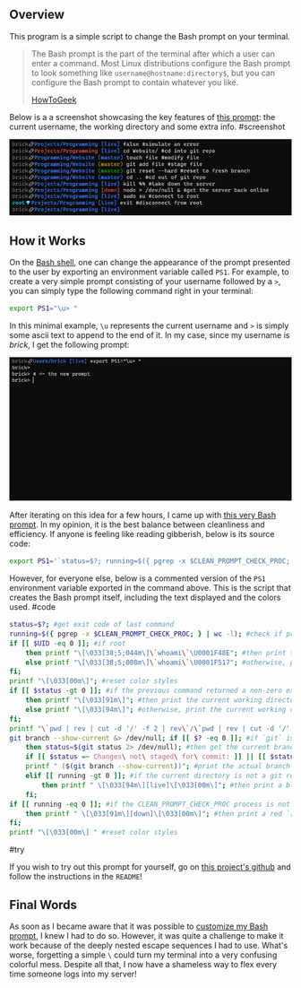 ## Overview

This program is a simple script to change the Bash prompt on your terminal.

> The Bash prompt is the part of the terminal after which a user can enter a command. Most Linux distributions configure the Bash prompt to look something like `username@hostname:directory$`, but you can configure the Bash prompt to contain whatever you like.
>
> [HowToGeek](https://www.howtogeek.com/307701/how-to-customize-and-colorize-your-bash-prompt/)

Below is a a screenshot showcasing the key features of [this prompt](https://github.com/Bricktech2000/Clean-Bash-Prompt): the current username, the working directory and some extra info.
#screenshot

![](./screenshot.png)

## How it Works

On the [Bash shell](<https://en.wikipedia.org/wiki/Bash_(Unix_shell)>), one can change the appearance of the prompt presented to the user by exporting an environment variable called `PS1`. For example, to create a very simple prompt consisting of your username followed by a `>`, you can simply type the following command right in your terminal:

```bash
export PS1="\u> "
```

In this minimal example, `\u` represents the current username and `>` is simply some ascii text to append to the end of it. In my case, since my username is _brick_, I get the following prompt:

![](./screenshot2.png)

After iterating on this idea for a few hours, I came up with [this very Bash prompt](https://github.com/Bricktech2000/Clean-Bash-Prompt). In my opinion, it is the best balance between cleanliness and efficiency. If anyone is feeling like reading gibberish, below is its source code:

```bash
export PS1='`status=$?; running=$({ pgrep -x $CLEAN_PROMPT_CHECK_PROC; } | wc -l); if [[ $UID -eq 0 ]]; then printf "\[\033[38;5;044m\]\`whoami\`\U0001F48E"; else printf "\[\033[38;5;008m\]\`whoami\`\U0001F517"; fi; printf "\[\033[00m\]"; if [[ $status -gt 0 ]]; then printf "\[\033[91m\]"; else printf "\[\033[94m\]"; fi; printf "\`pwd | rev | cut -d '/' -f 2 | rev\`/\`pwd | rev | cut -d '/' -f 1 | rev\`\[\033[00m\]"; git branch --show-current &> /dev/null; if [[ $? -eq 0 ]]; then status=$(git status 2> /dev/null); if [[ $status =~ Changes\ not\ staged\ for\ commit: ]] || [[ $status =~ Untracked\ files: ]]; then printf "\[\033[33m\]"; elif [[ $status =~ Changes\ to\ be\ committed: ]]; then printf "\[\033[32m\]"; else printf "\[\033[94m\]"; fi; printf " ($(git branch --show-current))"; elif [[ running -gt 0 ]]; then printf " \[\033[94m\][live]\[\033[00m\]"; fi; if [[ running -eq 0 ]]; then printf " \[\033[91m\][down]\[\033[00m\]"; fi; printf "\[\033[00m\] "`' && export PS2=' ' && export LS_COLORS='ow=01;34;40'
```

However, for everyone else, below is a commented version of the `PS1` environment variable exported in the command above. This is the script that creates the Bash prompt itself, including the text displayed and the colors used.
#code

```bash
status=$?; #get exit code of last command
running=$({ pgrep -x $CLEAN_PROMPT_CHECK_PROC; } | wc -l); #check if process CLEAN_PROMPT_CHECK_PROC is running
if [[ $UID -eq 0 ]]; #if root
    then printf "\[\033[38;5;044m\]\`whoami\`\U0001F48E"; #then print the current user in cyan followed by a gem stone emoji
    else printf "\[\033[38;5;008m\]\`whoami\`\U0001F517"; #otherwise, print the current user in gray followed by a link emoji
fi;
printf "\[\033[00m\]"; #reset color styles
if [[ $status -gt 0 ]]; #if the previous command returned a non-zero exit code (error)
    then printf "\[\033[91m\]"; #then print the current working directory in red
    else printf "\[\033[94m\]"; #otherwise, print the current working directory in blue
fi;
printf "\`pwd | rev | cut -d '/' -f 2 | rev\`/\`pwd | rev | cut -d '/' -f 1 | rev\`\[\033[00m\]"; #print the actual current working directory and reset color styles
git branch --show-current &> /dev/null; if [[ $? -eq 0 ]]; #if `git` is installed and the current directory is a git repository
    then status=$(git status 2> /dev/null); #then get the current branch and print it in the right color
    if [[ $status =~ Changes\ not\ staged\ for\ commit: ]] || [[ $status =~ Untracked\ files: ]]; then printf "\[\033[33m\]"; elif [[ $status =~ Changes\ to\ be\ committed: ]]; then printf "\[\033[32m\]"; else printf "\[\033[94m\]";fi;
    printf " ($(git branch --show-current))"; #print the actual branch
    elif [[ running -gt 0 ]]; #if the current directory is not a git repository and the CLEAN_PROMPT_CHECK_PROC process is running
        then printf " \[\033[94m\][live]\[\033[00m\]"; #then print a blue `[live]`
    fi;
if [[ running -eq 0 ]]; #if the CLEAN_PROMPT_CHECK_PROC process is not running
    then printf " \[\033[91m\][down]\[\033[00m\]"; #then print a red `[down]`
fi;
printf "\[\033[00m\] " #reset color styles
```

#try

If you wish to try out this prompt for yourself, go on [this project's github](https://github.com/Bricktech2000/Clean-Bash-Prompt) and follow the instructions in the `README`!

## Final Words

As soon as I became aware that it was possible to [customize my Bash prompt](https://www.youtube.com/watch?v=C92eaq_bZR8), I knew I had to do so. However, it was quite a challenge to make it work because of the deeply nested escape sequences I had to use. What's worse, forgetting a simple `\` could turn my terminal into a very confusing colorful mess. Despite all that, I now have a shameless way to flex every time someone logs into my server!

